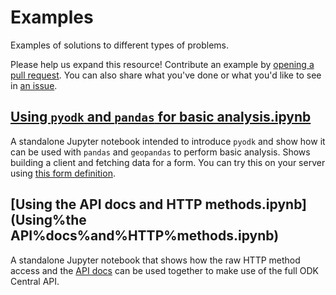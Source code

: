 # Examples

Examples of solutions to different types of problems.

Please help us expand this resource! Contribute an example by [opening a pull request](https://github.com/getodk/pyodk/pulls). You can also share what you've done or what you'd like to see in [an issue](https://github.com/getodk/pyodk/issues).

## [Using `pyodk` and `pandas` for basic analysis.ipynb](Using%20pyodk%20and%20pandas%20for%20basic%20analysis.ipynb)

A standalone Jupyter notebook intended to introduce `pyodk` and show how it can be used with `pandas` and `geopandas` to perform basic analysis. Shows building a client and fetching data for a form. You can try this on your server using [this form definition](gis_centre_demo.xlsx).

## [Using the API docs and HTTP methods.ipynb](Using%the API%docs%and%HTTP%methods.ipynb)

A standalone Jupyter notebook that shows how the raw HTTP method access and the [API docs](https://odkcentral.docs.apiary.io/) can be used together to make use of the full ODK Central API.